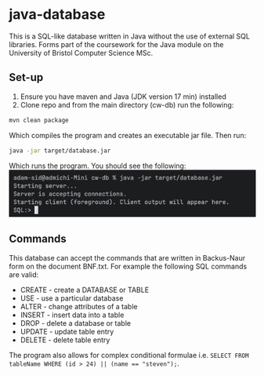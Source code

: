 # java-database

This is a SQL-like database written in Java without the use of external SQL libraries. Forms part of the coursework for the Java module on the University of Bristol Computer Science MSc.

## Set-up

1. Ensure you have maven and Java (JDK version 17 min) installed
2. Clone repo and from the main directory (cw-db) run the following:
```bash
mvn clean package
```
Which compiles the program and creates an executable jar file. Then run:
```bash
java -jar target/database.jar
```
Which runs the program. You should see the following:
![Start-up screenshot](readme-images/terminal-opening.png)

## Commands

This database can accept the commands that are written in Backus-Naur form on the document BNF.txt. For example the following SQL commands are valid:

- CREATE - create a DATABASE or TABLE
- USE - use a particular database
- ALTER - change attributes of a table
- INSERT - insert data into a table 
- DROP - delete a database or table
- UPDATE - update table entry
- DELETE  - delete table entry

The program also allows for complex conditional formulae i.e. `SELECT FROM tableName WHERE (id > 24) || (name == "steven");`.
